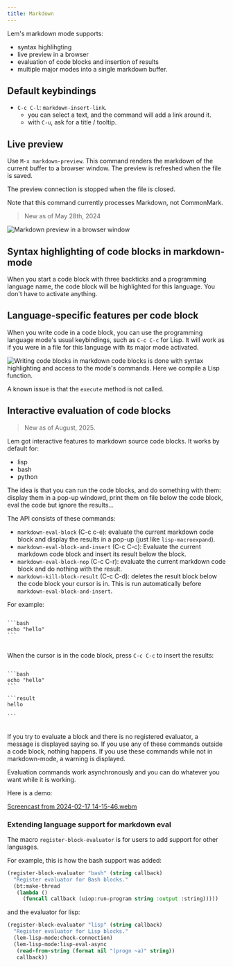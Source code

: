 ```yaml
---
title: Markdown
---
```


Lem's markdown mode supports:

- syntax highlihgting
- live preview in a browser
- evaluation of code blocks and insertion of results
- multiple major modes into a single markdown buffer.

## Default keybindings

- `C-c C-l`: `markdown-insert-link`.
  - you can select a text, and the command will add a link around it.
  - with `C-u`, ask for a title / tooltip.

## Live preview

Use `M-x markdown-preview`. This command renders the markdown of the
current buffer to a browser window. The preview is refreshed when the
file is saved.

The preview connection is stopped when the file is closed.

Note that this command currently processes Markdown, not CommonMark.

> New as of May 28th, 2024

<img class="" src="/markdown-preview.gif" alt="Markdown preview in a browser window">

## Syntax highlighting of code blocks in markdown-mode

When you start a code block with three backticks and a programming
language name, the code block will be highlighted for this
language. You don't have to activate anything.


## Language-specific features per code block

When you write code in a code block, you can use the programming
language mode's usual keybindings, such as `C-c C-c` for Lisp. It will
work as if you were in a file for this language with its major mode
activated.

<img class="" src="/mmm.gif" alt="Writing code blocks in markdown code blocks is done with syntax highlighting and access to the mode's commands. Here we compile a Lisp function.">

A known issue is that the `execute` method is not called.

## Interactive evaluation of code blocks

> New as of August, 2025.

Lem got interactive features to markdown source code blocks. It works
by default for:

- lisp
- bash
- python

The idea is that you can run the code blocks, and do something with
them: display them in a pop-up windowd, print them on file below the
code block, eval the code but ignore the results…

The API consists of these commands:

- `markdown-eval-block` (C-c c-e): evaluate the current markdown code block and display the results in a pop-up (just like `lisp-macroexpand`).
- `markdown-eval-block-and-insert` (C-c C-c): Evaluate the current markdown code block and insert its result below the block.
- `markdown-eval-block-nop` (C-c C-r): evaluate the current markdown code block and do nothing with the result.
- `markdown-kill-block-result` (C-c C-d):  deletes the result block below the code block your cursor is in. This is run automatically before `markdown-eval-block-and-insert`.

For example:

<pre>
<code>
```bash
echo "hello"
```
</code>
</pre>

When the cursor is in the code block, press `C-c C-c` to insert the results:

<pre>
<code>
```bash
echo "hello"
```

```result
hello

```
</code>
</pre>


If you try to evaluate a block and there is no registered evaluator, a message is displayed saying so.  If you use any of these commands outside a code block, nothing happens.  If you use these commands while not in markdown-mode, a warning is displayed.

Evaluation commands work asynchronously and you can do whatever you want while it is working.

Here is a demo:

[Screencast from 2024-02-17 14-15-46.webm](https://github.com/lem-project/lem/assets/43155857/63621806-b594-42b6-842e-788ca5e36203)


### Extending language support for markdown eval

The macro `register-block-evaluator` is for users to add support for
other languages.

For example, this is how the bash support was added:

```lisp
(register-block-evaluator "bash" (string callback)
  "Register evaluator for Bash blocks."
  (bt:make-thread
   (lambda ()
     (funcall callback (uiop:run-program string :output :string)))))
```

and the evaluator for lisp:

```lisp
(register-block-evaluator "lisp" (string callback)
  "Register evaluator for Lisp blocks."
  (lem-lisp-mode:check-connection)
  (lem-lisp-mode:lisp-eval-async
   (read-from-string (format nil "(progn ~a)" string))
   callback))
```
